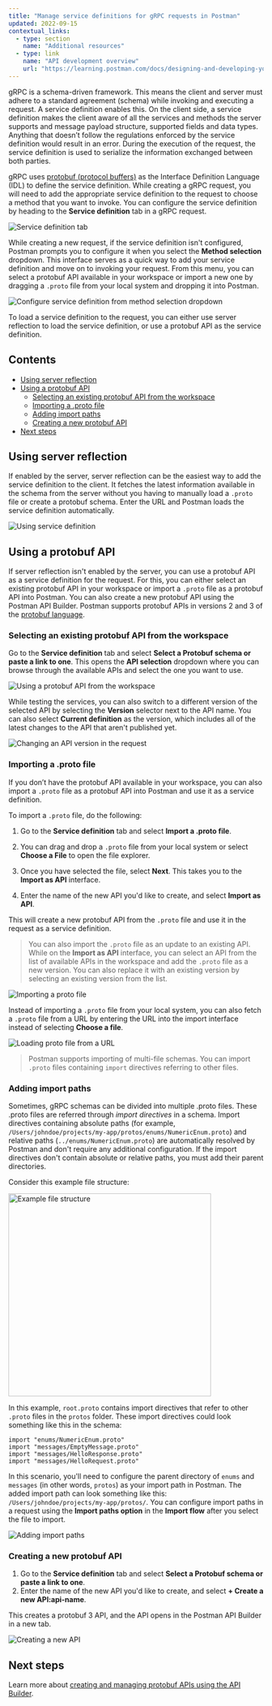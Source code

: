 ```yaml
---
title: "Manage service definitions for gRPC requests in Postman"
updated: 2022-09-15
contextual_links:
  - type: section
    name: "Additional resources"
  - type: link
    name: "API development overview"
    url: "https://learning.postman.com/docs/designing-and-developing-your-api/the-api-workflow/"
---
```


gRPC is a schema-driven framework. This means the client and server must adhere to a standard agreement (schema) while invoking and executing a request. A service definition enables this. On the client side, a service definition makes the client aware of all the services and methods the server supports and message payload structure, supported fields and data types. Anything that doesn’t follow the regulations enforced by the service definition would result in an error. During the execution of the request, the service definition is used to serialize the information exchanged between both parties.

gRPC uses [protobuf (protocol buffers)](https://developers.google.com/protocol-buffers/docs/overview) as the Interface Definition Language (IDL) to define the service definition. While creating a gRPC request, you will need to add the appropriate service definition to the request to choose a method that you want to invoke. You can configure the service definition by heading to the **Service definition** tab in a gRPC request.

<img src="https://assets.postman.com/postman-docs/v10/service-definition-tab-v10-19.jpg" alt="Service definition tab">

While creating a new request, if the service definition isn't configured, Postman prompts you to configure it when you select the **Method selection** dropdown. This interface serves as a quick way to add your service definition and move on to invoking your request. From this menu, you can select a protobuf API available in your workspace or import a new one by dragging a `.proto` file from your local system and dropping it into Postman.

<img src="https://assets.postman.com/postman-docs/v10/method-selection-dropdown-v10-19.jpg" alt="Configure service definition from method selection dropdown">

To load a service definition to the request, you can either use server reflection to load the service definition, or use a protobuf API as the service definition.

## Contents

* [Using server reflection](#using-server-reflection)
* [Using a protobuf API](#using-a-protobuf-api)
    * [Selecting an existing protobuf API from the workspace](#selecting-an-existing-protobuf-api-from-the-workspace)
    * [Importing a .proto file](#importing-a-proto-file)
    * [Adding import paths](#adding-import-paths)
    * [Creating a new protobuf API](#creating-a-new-protobuf-api)
* [Next steps](#next-steps)

## Using server reflection

If enabled by the server, server reflection can be the easiest way to add the service definition to the client. It fetches the latest information available in the schema from the server without you having to manually load a `.proto` file or create a protobuf schema. Enter the URL and Postman loads the service definition automatically.

<img src="https://assets.postman.com/postman-docs/v10/using-server-reflection-v10.jpg" alt="Using service definition">

## Using a protobuf API

If server reflection isn't enabled by the server, you can use a protobuf API as a service definition for the request. For this, you can either select an existing protobuf API in your workspace or import a `.proto` file as a protobuf API into Postman. You can also create a new protobuf API using the Postman API Builder. Postman supports protobuf APIs in versions 2 and 3 of the [protobuf language](https://protobuf.dev/reference/protobuf/).

### Selecting an existing protobuf API from the workspace

Go to the **Service definition** tab and select **Select a Protobuf schema or paste a link to one**. This opens the **API selection** dropdown where you can browse through the available APIs and select the one you want to use.

<img src="https://assets.postman.com/postman-docs/v10/using-api-from-workspace-v10-19.jpg" alt="Using a protobuf API from the workspace">

While testing the services, you can also switch to a different version of the selected API by selecting the **Version** selector next to the API name. You can also select **Current definition** as the version, which includes all of the latest changes to the API that aren't published yet.

<img src="https://assets.postman.com/postman-docs/v10/protobuf-version-selector-v10-19.jpg" alt="Changing an API version in the request">

### Importing a .proto file

If you don’t have the protobuf API available in your workspace, you can also import a `.proto` file as a protobuf API into Postman and use it as a service definition.

To import a `.proto` file, do the following:

1. Go to the **Service definition** tab and select **Import a .proto file**.

1. You can drag and drop a `.proto` file from your local system or select **Choose a File** to open the file explorer.

1. Once you have selected the file, select **Next**. This takes you to the **Import as API** interface.

1. Enter the name of the new API you'd like to create, and select **Import as API**.

This will create a new protobuf API from the `.proto` file and use it in the request as a service definition.

> You can also import the `.proto` file as an update to an existing API. While on the **Import as API** interface, you can select an API from the list of available APIs in the workspace and add the `.proto` file as a new version. You can also replace it with an existing version by selecting an existing version from the list.

<img src="https://assets.postman.com/postman-docs/v10/import-proto-file-v10-19.jpg" alt="Importing a proto file">

Instead of importing a `.proto` file from your local system, you can also fetch a `.proto` file from a URL by entering the URL into the import interface instead of selecting **Choose a file**.

<img src="https://assets.postman.com/postman-docs/v10/load-proto-file-from-url-v10-19.jpg" alt="Loading proto file from a URL">

> Postman supports importing of multi-file schemas. You can import `.proto` files containing `import` directives referring to other files.

### Adding import paths

Sometimes, gRPC schemas can be divided into multiple .proto files. These .proto files are referred through *import directives* in a schema. Import directives containing absolute paths (for example, `/Users/johndoe/projects/my-app/protos/enums/NumericEnum.proto`) and relative paths (`../enums/NumericEnum.proto`) are automatically resolved by Postman and don't require any additional configuration. If the import directives don't contain absolute or relative paths, you must add their parent directories.

Consider this example file structure:

<img src="https://assets.postman.com/postman-labs-docs/grpc-docs/using-service-definition/import-path-file-structure.jpg" width="400px" alt="Example file structure">

In this example, `root.proto` contains import directives that refer to other `.proto` files in the `protos` folder. These import directives could look something like this in the schema:

```shell
import "enums/NumericEnum.proto"
import "messages/EmptyMessage.proto"
import "messages/HelloResponse.proto"
import "messages/HelloRequest.proto"

```

In this scenario, you'll need to configure the parent directory of `enums` and `messages` (in other words, `protos`) as your import path in Postman. The added import path can look something like this: `/Users/johndoe/projects/my-app/protos/`. You can configure import paths in a request using the **Import paths option** in the **Import flow** after you select the file to import.

<img src="https://assets.postman.com/postman-docs/v10/adding-import-paths-v10-19.jpg" alt="Adding import paths">

### Creating a new protobuf API

1. Go to the **Service definition** tab and select **Select a Protobuf schema or paste a link to one**.
1. Enter the name of the new API you'd like to create, and select **+ Create a new API:api-name**.

This creates a protobuf 3 API, and the API opens in the Postman API Builder in a new tab.

<img src="https://assets.postman.com/postman-docs/v10/create-new-protobuf-api-v10-19.jpg" alt="Creating a new API">

## Next steps

Learn more about [creating and managing protobuf APIs using the API Builder](/docs/designing-and-developing-your-api/the-api-workflow/).
